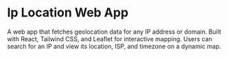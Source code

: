 # Ip Location Web App

A web app that fetches geolocation data for any IP address or domain. Built with React, Tailwind CSS, and Leaflet for interactive mapping. Users can search for an IP and view its location, ISP, and timezone on a dynamic map.